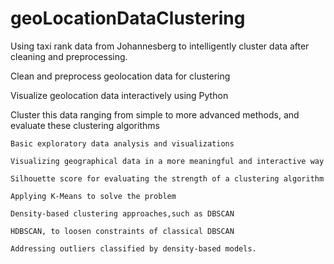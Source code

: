 # geoLocationDataClustering
Using taxi rank data from Johannesberg to intelligently cluster data after cleaning and preprocessing.

Clean and preprocess geolocation data for clustering

Visualize geolocation data interactively using Python

Cluster this data ranging from simple to more advanced methods, and evaluate these clustering algorithms

    Basic exploratory data analysis and visualizations

    Visualizing geographical data in a more meaningful and interactive way

    Silhouette score for evaluating the strength of a clustering algorithm

    Applying K-Means to solve the problem

    Density-based clustering approaches,such as DBSCAN

    HDBSCAN, to loosen constraints of classical DBSCAN

    Addressing outliers classified by density-based models. 
